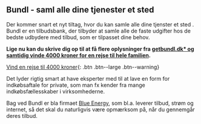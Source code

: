 ## Bundl - saml alle dine tjenester et sted

Der kommer snart et nyt tiltag, hvor du kan samle alle dine tjenster et sted . Bundl er en tilbudsbank, der tilbyder at samle alle de faste udgifter hos de bedste udbydere med tilbud, som er tilpasset dine behov.

**Lige nu kan du skrive dig op til at få flere oplysninger fra [getbundl.dk* og samtidig vinde 4000 kroner for en rejse til hele familien](https://www.partner-ads.com/dk/klikbanner.php?partnerid=28187&bannerid=62304).**

[Vind en rejse til 4000 kroner](https://www.partner-ads.com/dk/klikbanner.php?partnerid=28187&bannerid=62304){: .btn .btn--large .btn--warning}

Det lyder rigtig smart at have eksperter med til at lave en form for indkøbsaftale for private, som man fx kender fra mange indkøbsfællesskaber i virksomhederne.

Bag ved Bundl er bla firmaet [Blue Energy](https://www.blueenergy.dk/), som bl.a. leverer tilbud, strøm og internet, så det skal du naturligvis være opmærksom på, når du gennemgår deres tilbud.
